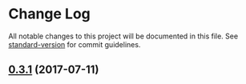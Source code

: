 # Change Log

All notable changes to this project will be documented in this file.
See [standard-version](https://github.com/conventional-changelog/standard-version) for commit guidelines.

<a name="0.3.1"></a>
## [0.3.1](https://github.com/ec-europa/europa-component-library/compare/@ec-europa/ecl-featured-items@0.3.0...@ec-europa/ecl-featured-items@0.3.1) (2017-07-11)
